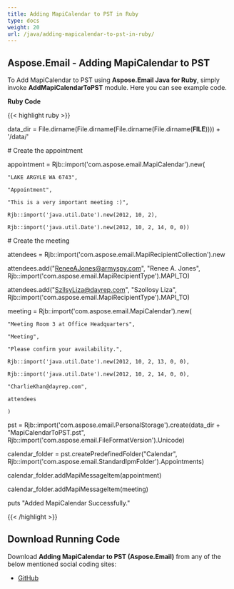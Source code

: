 ```yaml
---
title: Adding MapiCalendar to PST in Ruby
type: docs
weight: 20
url: /java/adding-mapicalendar-to-pst-in-ruby/
---
```


## **Aspose.Email - Adding MapiCalendar to PST**
To Add MapiCalendar to PST using **Aspose.Email Java for Ruby**, simply invoke **AddMapiCalendarToPST** module. Here you can see example code.

**Ruby Code**

{{< highlight ruby >}}

 data_dir = File.dirname(File.dirname(File.dirname(File.dirname(__FILE__)))) + '/data/'

\# Create the appointment

appointment = Rjb::import('com.aspose.email.MapiCalendar').new(

    "LAKE ARGYLE WA 6743",

    "Appointment",

    "This is a very important meeting :)",

    Rjb::import('java.util.Date').new(2012, 10, 2),

    Rjb::import('java.util.Date').new(2012, 10, 2, 14, 0, 0))

\# Create the meeting

attendees = Rjb::import('com.aspose.email.MapiRecipientCollection').new

attendees.add("ReneeAJones@armyspy.com", "Renee A. Jones", Rjb::import('com.aspose.email.MapiRecipientType').MAPI_TO)

attendees.add("SzllsyLiza@dayrep.com", "Szollosy Liza", Rjb::import('com.aspose.email.MapiRecipientType').MAPI_TO)

meeting = Rjb::import('com.aspose.email.MapiCalendar').new(

    "Meeting Room 3 at Office Headquarters",

    "Meeting",

    "Please confirm your availability.",

    Rjb::import('java.util.Date').new(2012, 10, 2, 13, 0, 0),

    Rjb::import('java.util.Date').new(2012, 10, 2, 14, 0, 0),

    "CharlieKhan@dayrep.com",

    attendees

    )

pst = Rjb::import('com.aspose.email.PersonalStorage').create(data_dir + "MapiCalendarToPST.pst", Rjb::import('com.aspose.email.FileFormatVersion').Unicode)

calendar_folder = pst.createPredefinedFolder("Calendar", Rjb::import('com.aspose.email.StandardIpmFolder').Appointments)

calendar_folder.addMapiMessageItem(appointment)

calendar_folder.addMapiMessageItem(meeting)

puts "Added MapiCalendar Successfully."

{{< /highlight >}}
## **Download Running Code**
Download **Adding MapiCalendar to PST (Aspose.Email)** from any of the below mentioned social coding sites:

- [GitHub](https://github.com/aspose-email/Aspose.Email-for-Java/blob/master/Plugins/Aspose_Email_Java_for_Ruby/lib/asposeemailjava/Outlook/addmapicalendartopst.rb)
